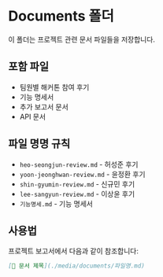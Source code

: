 # Documents 폴더

이 폴더는 프로젝트 관련 문서 파일들을 저장합니다.

## 포함 파일
- 팀원별 해커톤 참여 후기
- 기능 명세서
- 추가 보고서 문서
- API 문서

## 파일 명명 규칙
- `heo-seongjun-review.md` - 허성준 후기
- `yoon-jeonghwan-review.md` - 윤정환 후기
- `shin-gyumin-review.md` - 신규민 후기
- `lee-sangyun-review.md` - 이상윤 후기
- `기능명세.md` - 기능 명세서

## 사용법
프로젝트 보고서에서 다음과 같이 참조합니다:
```markdown
[📄 문서 제목](./media/documents/파일명.md)
```
